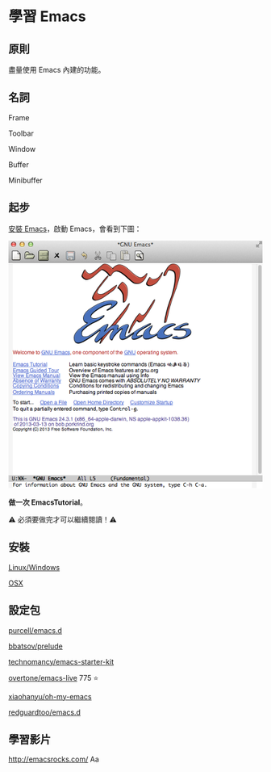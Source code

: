 學習 Emacs
==========

原則
----

盡量使用 Emacs 內建的功能。

名詞
----

Frame

Toolbar

Window

Buffer

Minibuffer

起步
----

[安裝 Emacs](#安裝)，啟動 Emacs，會看到下圖：

![Emacs](/images/emacs-welcome.png)

**做一次 EmacsTutorial**。

:warning: 必須要做完才可以繼續閱讀！:warning:

安裝
----

[Linux/Windows](http://www.gnu.org/software/emacs/)

[OSX](http://emacsformacosx.com/)


設定包
------

[purcell/emacs.d](https://github.com/purcell/emacs.d)

[bbatsov/prelude](https://github.com/bbatsov/prelude)

[technomancy/emacs-starter-kit](https://github.com/technomancy/emacs-starter-kit)

[overtone/emacs-live](https://github.com/overtone/emacs-live) 775 :star:

[xiaohanyu/oh-my-emacs](https://github.com/xiaohanyu/oh-my-emacs)

[redguardtoo/emacs.d](https://github.com/redguardtoo/emacs.d)


學習影片
-------

<http://emacsrocks.com/>
Aa